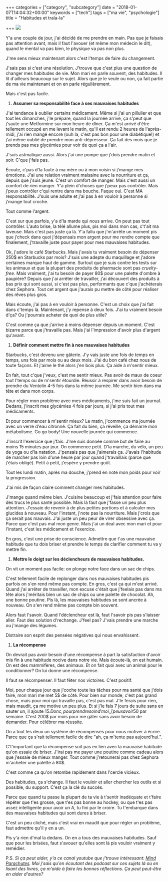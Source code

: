 +++
categories = ["category", "subcategory"]
date = "2018-01-07T14:04:32+00:00"
keywords = ["tech"]
tags = ["ma vie", "psychologie"]
title = "Habitudes et trala-la"

+++
![](/uploads/2018/01/24/7-habitudes-de-vie-des-gens-excellents-pour-réussir-sa-vie.jpg)

Y'a une couple de jour, j'ai décidé de me prendre en main. Pas que je faisais pas attention avant, mais il faut l'avouer (et même mon médecin le dit), quand le mental va pas bien, le physique va pas non plus.

J'me sens mieux maintenant alors c'est l'temps de faire du changement.

J'sais pas si c'est une résolution. J'trouve que c'est plus une question de changer mes habitudes de vie. Mon mari en parle souvent, des habitudes. Il lit d'ailleurs beaucoup sur le sujet. Alors que je le veule ou non, ça fait partie de ma vie maintenant et on en parle régulièrement.

Mais c'est pas facile.

1. **Assumer sa responsabilité face à ses mauvaises habitudes**

J'ai tendance à oublier certains médicament. Même si j'ai un pillulier et que tout les dimanches, j'le prépare, quand la journée arrive, ça s'peut que j'saute une Metformine sur mon heure de dîner. Ça m'est arrivé d'être tellement occupé en me levant le matin, qu'il est rendu 2 heures de l'après-midi, j'ai rien mangé encore (ouh la, c'est pas bon pour une diabétique!) et j'ai même oublié de prendre mon anti-dépresseur. Ça fait des mois que je prends pas mes glycémies pour voir de quoi ça a l'air.

J'suis astmatique aussi. Alors j'ai une pompe que j'dois prendre matin et soir. C'que j'fais pas.

Écoute, c'pas d'la faute à ma mère ou à mon voisin si j'mange mes émotions. J'ai une relation vraiment malsaine avec la nourriture et ça, depuis que j'suis jeune. C'est un comfort de manger. Mais c'est aussi un comfort de rien manger. Y'a plein d'choses que j'peux pas contrôler. Mais j'peux contrôler c'qui rentre dans ma bouche. Faque oui. C'est MA responsabilité. J'suis une adulte et j'ai pas à en vouloir à personne si j'mange tout croche.

Tout comme l'argent.

C'est sur que parfois, y'a d'la marde qui nous arrive. On peut pas tout contrôler. L'auto brise, la télé allume plus, pis moi dans mon cas, c't'ait ma laveuse. Mais c'est pas juste ça là. Y'a fallu que j'm'arrête un moment pis que j'check dans quoi j'dépensais mon argent pour me rendre compte que finalement, j'travaille juste pour payer pour mes mauvaises habitudes.

Ok, j'adore le café Starbucks. Mais j'avais tu vraiment besoin de dépenser 250$ en Starbucks par mois? J'suis une adepte du maquillage et j'adore certaines marque haut de gamme. Surtout que je suis contre les tests sur les animaux et que la plupart des produits de pharmacie sont pas _cruelty-free_. Mais vraiment, j'ai tu besoin de payer 80$ pour une palette d'ombre à paupière? Depuis que j'ai arrêter de travailler, j'ai découvert des produits à bas prix qui sont aussi, si c'est pas plus, performants que c'que j'achèterais chez Sephora. Tout cet argent que j'aurais pu mettre de côté pour réaliser des rêves plus gros.

Mais écoute, j'ai pas à en vouloir à personne. C'est un choix que j'ai fait dans c'temps là. Maintenant, j'y repense à deux fois. J'ai tu vraiment besoin d'ça? Ou j'pourrais acheter de quoi de plus utile?

C'est comme ça que j'arrive à moins dépenser depuis un moment. C'est bizarre parce que j'travaille pas. Mais j'ai l'impression d'avoir plus d'argent qu'avant.

1. **Définir comment mettre fin à nos mauvaises habitudes**

Starbucks, c'est devenu une gâterie. J'y vais juste une fois de temps en temps, uns fois par mois ou au deux mois. J'ai du bon café chez nous de toute façons. Et j'aime le thé alors j'en bois plus. Ça aide à m'sentir mieux.

En fait, tout c'que j'veux, c'est me sentir mieux. Pas avoir de maux de coeur tout l'temps ou de m'sentir étourdie. Réussir à respirer dans avoir besoin de prendre du Ventolin 4-5 fois dans la même journée. Me sentir bien dans ma tête et dans mon corps.

Pour régler mon problème avec mes médicaments, j'me suis fait un journal. Dedans, j'inscrit mes glycémies 4 fois par jours, si j'ai pris tout mes médicaments.

Et pour commencer à m'sentir mieux? Le matin, j'commence ma journée avec un verre d'eau citronné. Ça fait du bien, ça réveille, ça démarre mon métabolisme. Go go body! Une nouvelle journée qui commence.

J'inscrit l'exercice que j'fais. J'me suis donnée comme but de faire au moins 15 minutes par jour. On commence petit. D'la marche, du vélo, un peu de yoga ou d'la natation. J'pensais pas que j'aimerais ça. J'avais l'habitude de marcher pas loin d'une heure par jour quand j'travaillais (parce que j'étais obligé). Petit à petit, j'espère y prendre goût.

Tout les lundi matin, après ma douche, j'prend en note mon poids pour voir la progression.

J'ai mis de façon claire comment changer mes habitudes.

J'mange quand même bien. J'cuisine beaucoup et j'fais attention pour faire des trucs le plus santé possible. Mais là faut que j'fasse un peu plus attention. J'essaie de revenir à de plus petites portions et à calculer mes glucides à nouveau. Pour l'instant, j'note pas la nourriture. Mais j'crois que ça serait pas mauvais. J'ai juste un peu peur de virer obsessive avec ça. Parce que c'est pas mal mon genre. Mais j'ai un deal avec mon mari et pour l'instant, c'est les médicament et l'exercice.

En gros, c'est une prise de conscience. Admettre que t'as une mauvaise habitude que tu dois briser et prendre le temps de clarifier comment tu va y mettre fin.

1. **Mettre le doigt sur les déclencheurs de mauvaises habitudes.**

On vit un moment pas facile: on plonge notre face dans un sac de chips.

C'est tellement facile de replonger dans nos mauvaises habitudes pis parfois on s'en rend même pas compte. En gros, c'est ça qui m'est arrivé. Quand j'ai arrêter de travailler, mon excuse c'était que j'feelais pas dans ma tête alors j'méritais bien un sac de chips ou une palette de chocolat. Ah, une bonne poutine. Pis là, les mauvaises habitudes se sont ancrée à nouveau. On s'en rend même pas compte bin souvent.

Alors faut l'savoir. Quand l'déclencheur est là, faut l'savoir pis pas s'laisser aller. Faut des solution d'rechange. J'feel pas? J'vais prendre une marche ou j'mange des légumes.

Distraire son esprit des pensées négatives qui nous envahissent.

1. **La récompense**

On devrait pas avoir besoin d'une récompense à part la satisfaction d'avoir mis fin à une habitude nocive dans notre vie. Mais écoute-là, on est humain. On est des mammifères, des animaux. Et on fait quoi avec un animal pour le conditionner? On lui donne une récompense.

Il faut se récompenser. Il faut fêter nos victoires. C'est positif.

Moi, pour chaque jour que j'coche toute les tâches pour ma santé que j'dois faire, mon mari me met 5$ de côté. Pour bien sur monde, c'est pas grand chose, mais pour moi qui travaille pas, c'est pas mal. J'le ferais pour rien, mais maudit, ça me motive un peu plus. Et si j'le fais 7 jours de suite sans en sauter un, il ajoute 15$. Donc, pour prendre soin d'moi, j'peux avoir 50$ par semaine. C'est 200$ par mois pour me gâter sans avoir besoin de demander. Pour célébrer ma réussite.

On a tout les deux un système de récompenses pour nous motiver à écrire. Parce que ça s'rait tellement facile de dire "ah, ça m'tente pas aujourd'hui.". 

C't'important que la récompense soit pas en lien avec la mauvaise habitude qu'on essaie de briser. J'irai pas me payer une poutine comme cadeau alors que j'essaie de mieux manger. Tout comme j'retounerai pas chez Sephora m'acheter une palette à 80$.

C'est comme ça qu'on retombe rapidement dans l'cercle vicieux.

Des habitudes, ça s'change. Il faut le vouloir et aller chercher les outils et si possible, du support. C'est ça la clé du succès.

Parce que quand tu passe la plupart de ta vie à t'sentir inadéquate et t'faire répéter que t'es grosse, que t'es pas bonne au hockey, ou que t'es pas assez intelligente pour avoir un A, tu fini par le croire. Tu t'embarque dans des mauvaises habitudes qui sont dures à briser.

C'est un peu cliché, mais c'est vrai en maudit que pour régler un problème, faut admettre qu'il y en a un.

Pis y'a rien d'mal la dedans. On en a tous des mauvaises habitudes. Sauf que pour les brisées, faut s'avouer qu'elles sont là pis vouloir vraiment y remédier.

P.S. _Si ça peut aider, y'a ce canal youtube que j'trouve intéressant:_ [_Mind Parachutes_](https://www.youtube.com/channel/UCw6QERlD_3aPlWaPAE3wTMw "Mind Parachutes")_. Moi j'sais qu'en écoutant des podcast sur ces sujets là ou en lisant des livres, ça m'aide à faire les bonnes réflections. Ça peut peut-être en aider d'autres?_